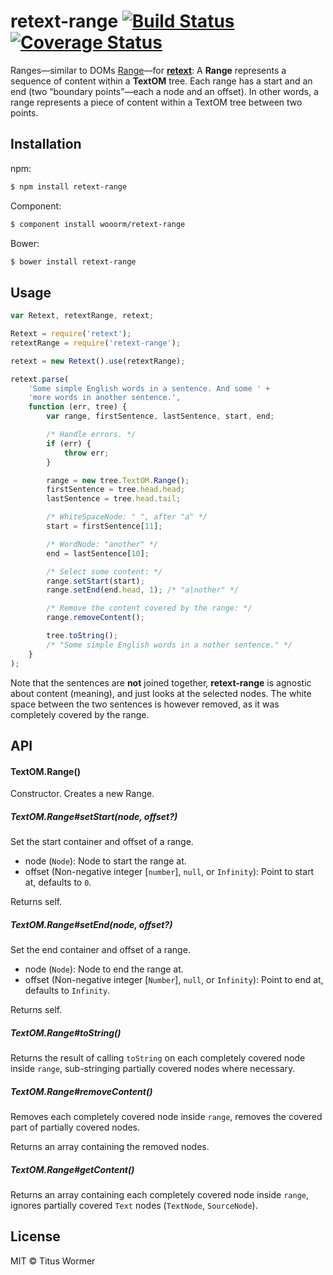 # retext-range [![Build Status](https://travis-ci.org/wooorm/retext-range.svg?branch=master)](https://travis-ci.org/wooorm/retext-range) [![Coverage Status](https://img.shields.io/coveralls/wooorm/retext-range.svg)](https://coveralls.io/r/wooorm/retext-range?branch=master)

Ranges—similar to DOMs [Range](http://dom.spec.whatwg.org/#introduction-to-dom-ranges)—for [**retext**](https://github.com/wooorm/retext "Retext"): A **Range** represents a sequence of content within a **TextOM** tree. Each range has a start and an end (two “boundary points”—each a node and an offset). In other words, a range represents a piece of content within a TextOM tree between two points.

## Installation

npm:
```sh
$ npm install retext-range
```

Component:
```sh
$ component install wooorm/retext-range
```

Bower:
```sh
$ bower install retext-range
```

## Usage

```js
var Retext, retextRange, retext;

Retext = require('retext');
retextRange = require('retext-range');

retext = new Retext().use(retextRange);

retext.parse(
    'Some simple English words in a sentence. And some ' +
    'more words in another sentence.',
    function (err, tree) {
        var range, firstSentence, lastSentence, start, end;

        /* Handle errors. */
        if (err) {
            throw err;
        }

        range = new tree.TextOM.Range();
        firstSentence = tree.head.head;
        lastSentence = tree.head.tail;

        /* WhiteSpaceNode: " ", after "a" */
        start = firstSentence[11];

        /* WordNode: "another" */
        end = lastSentence[10];

        /* Select some content: */
        range.setStart(start);
        range.setEnd(end.head, 1); /* "a|nother" */

        /* Remove the content covered by the range: */
        range.removeContent();

        tree.toString();
        /* "Some simple English words in a nother sentence." */
    }
);
```

Note that the sentences are **not** joined together, **retext-range** is agnostic about content (meaning), and just looks at the selected nodes. The white space between the two sentences is however removed, as it was completely covered by the range.

## API

#### TextOM.Range()

Constructor. Creates a new Range.

##### TextOM\.Range#setStart(node, offset?)

Set the start container and offset of a range.

- node (`Node`): Node to start the range at.
- offset (Non-negative integer [`number`], `null`, or `Infinity`): Point to start at, defaults to `0`.

Returns self.

##### TextOM\.Range#setEnd(node, offset?)

Set the end container and offset of a range.

- node (`Node`): Node to end the range at.
- offset (Non-negative integer [`Number`], `null`, or `Infinity`): Point to end at, defaults to `Infinity`.

Returns self.

##### TextOM\.Range#toString()

Returns the result of calling `toString` on each completely covered node inside `range`, sub-stringing partially covered nodes where necessary.

##### TextOM\.Range#removeContent()

Removes each completely covered node inside `range`, removes the covered part of partially covered nodes.

Returns an array containing the removed nodes.

##### TextOM\.Range#getContent()

Returns an array containing each completely covered node inside `range`, ignores partially covered `Text` nodes (`TextNode`, `SourceNode`).

## License

MIT © Titus Wormer
